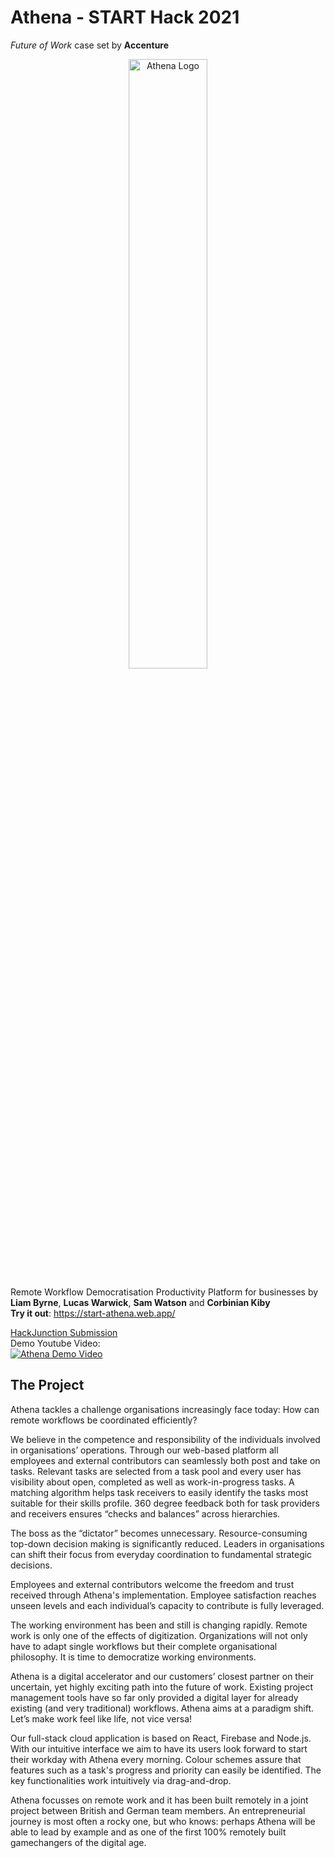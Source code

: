 # Athena  -  START Hack 2021  
*Future of Work* case set by **Accenture** 
<div style="text-align:center"><img src="https://start-athena.web.app/landing_logo.png" alt="Athena Logo" width="50%"/></div>

Remote Workflow Democratisation Productivity Platform for businesses by **Liam Byrne**, **Lucas Warwick**, **Sam Watson** and **Corbinian Kiby**  
**Try it out**: https://start-athena.web.app/  

[HackJunction Submission](https://app.hackjunction.com/projects/start-hack/view/605558778047650043787660)  
Demo Youtube Video:  
[![Athena Demo Video](https://img.youtube.com/vi/QMWlMzxDEpo/0.jpg)](https://youtu.be/QMWlMzxDEpo)

## The Project
Athena tackles a challenge organisations increasingly face today: How can remote workflows be coordinated efficiently?  

We believe in the competence and responsibility of the individuals involved in organisations’ operations. Through our web-based platform all employees and external contributors can seamlessly both post and take on tasks. Relevant tasks are selected from a task pool and every user has visibility about open, completed as well as work-in-progress tasks. A matching algorithm helps task receivers to easily identify the tasks most suitable for their skills profile. 360 degree feedback both for task providers and receivers ensures “checks and balances” across hierarchies.  

The boss as the “dictator” becomes unnecessary. Resource-consuming top-down decision making is significantly reduced. Leaders in organisations can shift their focus from everyday coordination to fundamental strategic decisions.  

Employees and external contributors welcome the freedom and trust received through Athena's implementation. Employee satisfaction reaches unseen levels and each individual’s capacity to contribute is fully leveraged.  

The working environment has been and still is changing rapidly. Remote work is only one of the effects of digitization. Organizations will not only have to adapt single workflows but their complete organisational philosophy. It is time to democratize working environments.  

Athena is a digital accelerator and our customers’ closest partner on their uncertain, yet highly exciting path into the future of work. Existing project management tools have so far only provided a digital layer for already existing (and very traditional) workflows. Athena aims at a paradigm shift. Let’s make work feel like life, not vice versa!  

Our full-stack cloud application is based on React, Firebase and Node.js. With our intuitive interface we aim to have its users look forward to start their workday with Athena every morning. Colour schemes assure that features such as a task's progress and priority can easily be identified. The key functionalities work intuitively via drag-and-drop.  

Athena focusses on remote work and it has been built remotely in a joint project between British and German team members. An entrepreneurial journey is most often a rocky one, but who knows: perhaps Athena will be able to lead by example and as one of the first 100% remotely built gamechangers of the digital age.
